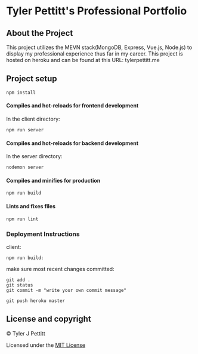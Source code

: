 # Tyler Pettitt's Professional Portfolio

## About the Project
This project utilizes the MEVN stack(MongoDB, Express, Vue.js, Node.js) to display my professional experience thus far in my career. This project is hosted on heroku and can be found at this URL: tylerpettitt.me

## Project setup
```
npm install
```

#### Compiles and hot-reloads for frontend development
In the client directory:
```
npm run server
```
#### Compiles and hot-reloads for backend development
In the server directory:
```
nodemon server
```

#### Compiles and minifies for production
```
npm run build
```

#### Lints and fixes files
```
npm run lint
```
### Deployment Instructions
client:
```
npm run build:
```
make sure most recent changes committed:
```
git add .
git status
git commit -m "write your own commit message"

git push heroku master
```

## License and copyright

© Tyler J Pettitt

Licensed under the [MIT License](LICENSE)
